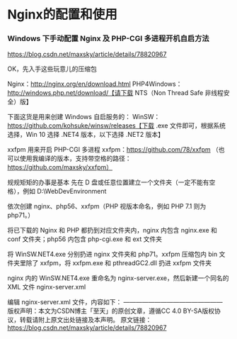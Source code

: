 # Nginx的配置和使用



### Windows 下手动配置 Nginx 及 PHP-CGI 多进程开机自启方法

https://blog.csdn.net/maxsky/article/details/78820967


OK，先入手这些玩意儿的压缩包

Nginx：http://nginx.org/en/download.html
PHP4Windows：http://windows.php.net/download/【请下载 NTS（Non Thread Safe 非线程安全）版】

下面这货是用来创建 Windows 自启服务的：
WinSW：https://github.com/kohsuke/winsw/releases【下载 .exe 文件即可，根据系统选择，Win 10 选择 .NET4 版本，以下选择 .NET2 版本】

xxfpm 用来开启 PHP-CGI 多进程
xxfpm：https://github.com/78/xxfpm
（也可以使用我编译的版本，支持带空格的路径：https://github.com/maxsky/xxfpm）

规规矩矩的办事是基本
先在 D 盘或任意位置建立一个文件夹（一定不能有空格），例如 D:\WebDevEnvironment

依次创建 nginx、php56、xxfpm（PHP 视版本命名，例如 PHP 7.1 则为 php71。）

将已下载的 Nginx 和 PHP 都扔到对应文件夹内，nginx 内包含 nginx.exe 和 conf 文件夹；php56 内包含 php-cgi.exe 和 ext 文件夹

将 WinSW.NET4.exe 分别扔进 nginx 文件夹和 php71。xxfpm 压缩包内 bin 文件夹里除了 xxfpm，将 xxfpm.exe 和 pthreadGC2.dll 扔进 xxfpm 文件夹

nginx 内的 WinSW.NET4.exe 重命名为 nginx-server.exe，然后新建一个同名的 XML 文件 nginx-server.xml

编辑 nginx-server.xml 文件，内容如下：
————————————————
版权声明：本文为CSDN博主「至天」的原创文章，遵循CC 4.0 BY-SA版权协议，转载请附上原文出处链接及本声明。
原文链接：https://blog.csdn.net/maxsky/article/details/78820967